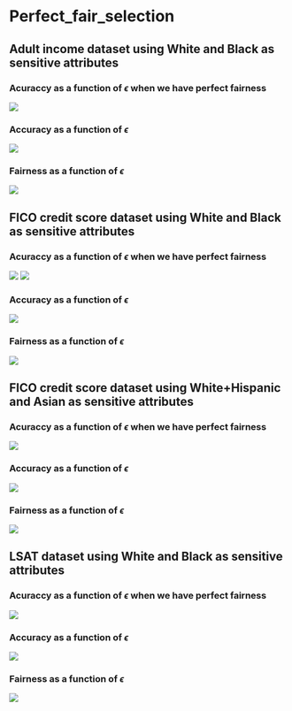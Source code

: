 # Perfect_fair_selection


## Adult income dataset using White and Black as sensitive attributes
### Acuraccy as a function of $\epsilon$ when we have perfect fairness
![](fz_adult.PNG)

### Accuracy as a function of $\epsilon$
![](adult_wb_accuracy_in_all_single_selection_3.png)

### Fairness as a function of $\epsilon$
![](adult_wb_equal_opportunity_single_selection_3.png) 

## FICO credit score dataset using White and Black as sensitive attributes
### Acuraccy as a function of $\epsilon$ when we have perfect fairness
![](fz_wb.PNG)
![](fz_wb_all_legend.PNG)

### Accuracy as a function of $\epsilon$
![](wb_accuracy_in_all_iterations_all_in_one_adversarial_March.png)

### Fairness as a function of $\epsilon$
![](wb_equal_opportunity_all_in_one_adversarial_March.png) 


## FICO credit score dataset using White+Hispanic and Asian as sensitive attributes
### Acuraccy as a function of $\epsilon$ when we have perfect fairness
![](fz_wha_new.PNG)

### Accuracy as a function of $\epsilon$
![](wha_accuracy_in_all_iterations_all_in_one_adversarial_March.png)

### Fairness as a function of $\epsilon$
![](wha_equal_opportunity_all_in_one_adversarial_March.png) 

## LSAT dataset using White and Black as sensitive attributes

### Acuraccy as a function of $\epsilon$ when we have perfect fairness
![](fz_lsat.PNG)

### Accuracy as a function of $\epsilon$
![](lsat_wb_accuracy_in_all_single_selection_3.png)


### Fairness as a function of $\epsilon$
![](lsat_wb_equal_opportunity_single_selection_3.png) 
